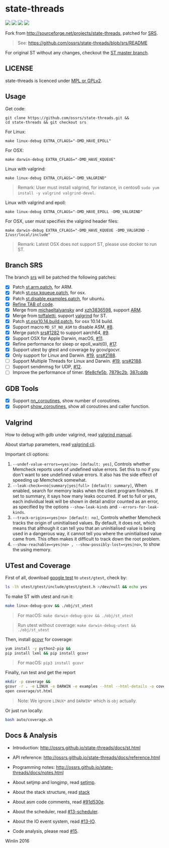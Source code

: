 # state-threads

![](http://ossrs.net:8000/gif/v1/sls.gif?site=github.com&path=/srs/srsst)
[![](https://circleci.com/gh/ossrs/state-threads/tree/srs.svg?style=svg&circle-token=1ef1d5b5b0cde6c8c282ed856a18199f9e8f85a9)](https://circleci.com/gh/ossrs/state-threads/tree/srs)
[![](https://codecov.io/gh/ossrs/state-threads/branch/srs/graph/badge.svg)](https://codecov.io/gh/ossrs/state-threads/branch/srs)
[![](https://cloud.githubusercontent.com/assets/2777660/22814959/c51cbe72-ef92-11e6-81cc-32b657b285d5.png)](https://github.com/ossrs/srs/wiki/v1_CN_Contact#wechat)

Fork from http://sourceforge.net/projects/state-threads, patched for [SRS](https://github.com/ossrs/srs/tree/2.0release).

> See: https://github.com/ossrs/state-threads/blob/srs/README

For original ST without any changes, checkout the [ST master branch](https://github.com/ossrs/state-threads/tree/master).

## LICENSE

state-threads is licenced under [MPL or GPLv2](https://github.com/ossrs/srs/wiki/LicenseMixing#state-threads).

## Usage

Get code:

```
git clone https://github.com/ossrs/state-threads.git &&
cd state-threads && git checkout srs
```

For Linux:

```
make linux-debug EXTRA_CFLAGS="-DMD_HAVE_EPOLL"
```

For OSX:

```
make darwin-debug EXTRA_CFLAGS="-DMD_HAVE_KQUEUE"
```

Linux with valgrind:

```
make linux-debug EXTRA_CFLAGS="-DMD_VALGRIND"
```

> Remark: User must install valgrind, for instance, in centos6 `sudo yum install -y valgrind valgrind-devel`.

Linux with valgrind and epoll:

```
make linux-debug EXTRA_CFLAGS="-DMD_HAVE_EPOLL -DMD_VALGRIND"
```

For OSX, user must specifies the valgrind header files:

```
make darwin-debug EXTRA_CFLAGS="-DMD_HAVE_KQUEUE -DMD_VALGRIND -I/usr/local/include"
```

> Remark: Latest OSX does not support ST, please use docker to run ST.

## Branch SRS

The branch [srs](https://github.com/ossrs/state-threads/tree/srs) will be patched the following patches:

- [x] Patch [st.arm.patch](https://github.com/ossrs/srs/blob/2.0release/trunk/3rdparty/patches/1.st.arm.patch), for ARM.
- [x] Patch [st.osx.kqueue.patch](https://github.com/ossrs/srs/blob/2.0release/trunk/3rdparty/patches/3.st.osx.kqueue.patch), for osx.
- [x] Patch [st.disable.examples.patch](https://github.com/ossrs/srs/blob/2.0release/trunk/3rdparty/patches/4.st.disable.examples.patch), for ubuntu.
- [x] [Refine TAB of code](https://github.com/ossrs/state-threads/compare/c2001d30ca58f55d72a6cc6b9b6c70391eaf14db...d2101b26988b0e0db0aabc53ddf452068c1e2cbc).
- [x] Merge from [michaeltalyansky](https://github.com/michaeltalyansky/state-threads) and [xzh3836598](https://github.com/ossrs/state-threads/commit/9a17dec8f9c2814d93761665df7c5575a4d2d8a3), support [ARM](https://github.com/ossrs/state-threads/issues/1).
- [x] Merge from [toffaletti](https://github.com/toffaletti/state-threads), support [valgrind](https://github.com/ossrs/state-threads/issues/2) for ST.
- [x] Patch [st.osx10.14.build.patch](https://github.com/ossrs/srs/blob/2.0release/trunk/3rdparty/patches/6.st.osx10.14.build.patch), for osx 10.14 build.
- [x] Support macro `MD_ST_NO_ASM` to disable ASM, [#8](https://github.com/ossrs/state-threads/issues/8).
- [x] Merge patch [srs#1282](https://github.com/ossrs/srs/issues/1282#issuecomment-445539513) to support aarch64, [#9](https://github.com/ossrs/state-threads/issues/9).
- [x] Support OSX for Apple Darwin, macOS, [#11](https://github.com/ossrs/state-threads/issues/11).
- [x] Refine performance for sleep or epoll_wait(0), [#17](https://github.com/ossrs/state-threads/issues/17).
- [x] Support utest by gtest and coverage by gcov/gocvr.
- [x] Only support for Linux and Darwin. [#19](https://github.com/ossrs/state-threads/issues/19), [srs#2188](https://github.com/ossrs/srs/issues/2188).
- [ ] Support Multiple Threads for Linux and Darwin. [#19](https://github.com/ossrs/state-threads/issues/19), [srs#2188](https://github.com/ossrs/srs/issues/2188).
- [ ] Support sendmmsg for UDP, [#12](https://github.com/ossrs/state-threads/issues/12).
- [ ] Improve the performance of timer. [9fe8cfe5b](https://github.com/ossrs/state-threads/commit/9fe8cfe5b1c9741a2e671a46215184f267fba400), [7879c2b](https://github.com/ossrs/state-threads/commit/7879c2b), [387cddb](https://github.com/ossrs/state-threads/commit/387cddb)

## GDB Tools

- [x] Support [nn_coroutines](https://github.com/ossrs/state-threads/issues/15#issuecomment-742218041), show number of coroutines.
- [x] Support [show_coroutines](https://github.com/ossrs/state-threads/issues/15#issuecomment-742218612), show all coroutines and caller function.

## Valgrind

How to debug with gdb under valgrind, read [valgrind manual](http://valgrind.org/docs/manual/manual-core-adv.html#manual-core-adv.gdbserver-simple).

About startup parameters, read [valgrind cli](http://valgrind.org/docs/manual/mc-manual.html#mc-manual.options).

Important cli options:

1. `--undef-value-errors=<yes|no> [default: yes]`, Controls whether Memcheck reports uses of undefined value errors. Set this to no if you don't want to see undefined value errors. It also has the side effect of speeding up Memcheck somewhat.
1. `--leak-check=<no|summary|yes|full> [default: summary]`, When enabled, search for memory leaks when the client program finishes. If set to summary, it says how many leaks occurred. If set to full or yes, each individual leak will be shown in detail and/or counted as an error, as specified by the options `--show-leak-kinds` and `--errors-for-leak-kinds`.
1. `--track-origins=<yes|no> [default: no]`, Controls whether Memcheck tracks the origin of uninitialised values. By default, it does not, which means that although it can tell you that an uninitialised value is being used in a dangerous way, it cannot tell you where the uninitialised value came from. This often makes it difficult to track down the root problem.
1. `--show-reachable=<yes|no> , --show-possibly-lost=<yes|no>`, to show the using memory.

## UTest and Coverage

First of all, download [google test](https://github.com/google/googletest/releases/tag/release-1.6.0) to `utest/gtest`, check by:

```bash
ls -lh utest/gtest/include/gtest/gtest.h >/dev/null && echo yes
```

To make ST with utest and run it:

```bash
make linux-debug-gcov && ./obj/st_utest
```

> For macOS: `make darwin-debug-gcov && ./obj/st_utest`

> Run utest without coverage: `make darwin-debug-utest && ./obj/st_utest`

Then, install [gcovr](https://gcovr.com/en/stable/guide.html) for coverage:

```bash
yum install -y python2-pip &&
pip install lxml && pip install gcovr
```

> For macOS: `pip3 install gcovr`

Finally, run test and get the report

```bash
mkdir -p coverage &&
gcovr -r . -e LINUX -e DARWIN -e examples --html --html-details -o coverage/st.html &&
open coverage/st.html
```

> Note: We ignore `LINUX*` and `DARWIN*` which is `obj` actually.

Or just run locally:

```bash
bash auto/coverage.sh
```

## Docs & Analysis

* Introduction: http://ossrs.github.io/state-threads/docs/st.html
* API reference: http://ossrs.github.io/state-threads/docs/reference.html
* Programming notes: http://ossrs.github.io/state-threads/docs/notes.html

* About setjmp and longjmp, read [setjmp](https://gitee.com/winlinvip/srs-wiki/raw/master/images/st-setjmp.jpg).
* About the stack structure, read [stack](https://gitee.com/winlinvip/srs-wiki/raw/master/images/st-stack.jpg)
* About asm code comments, read [#91d530e](https://github.com/ossrs/state-threads/commit/91d530e#diff-ed9428b14ff6afda0e9ab04cc91d4445R25).
* About the scheduler, read [#13-scheduler](https://github.com/ossrs/state-threads/issues/13#issuecomment-616025527).
* About the IO event system, read [#13-IO](https://github.com/ossrs/state-threads/issues/13#issuecomment-616096568).
* Code analysis, please read [#15](https://github.com/ossrs/state-threads/issues/15).

Winlin 2016
